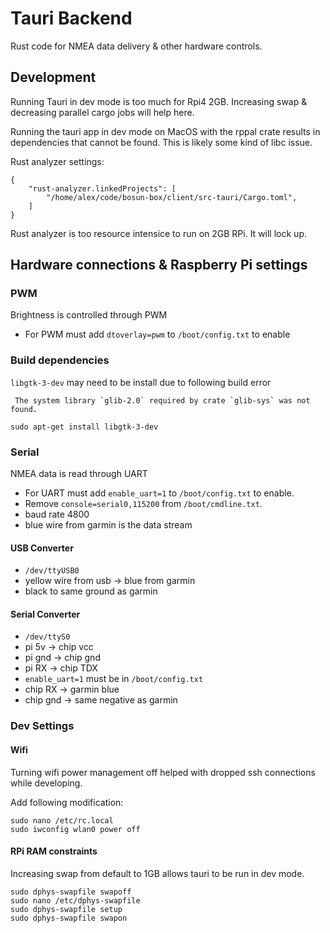 # Tauri Backend
Rust code for NMEA data delivery & other hardware controls.

## Development
Running Tauri in dev mode is too much for Rpi4 2GB. Increasing swap & decreasing parallel cargo jobs will help here.

Running the tauri app in dev mode on MacOS with the rppal crate results in dependencies that cannot be found. This is likely some kind of libc issue.

Rust analyzer settings:
```
{
    "rust-analyzer.linkedProjects": [
        "/home/alex/code/bosun-box/client/src-tauri/Cargo.toml",
    ]
}
```
Rust analyzer is too resource intensice to run on 2GB RPi. It will lock up.

## Hardware connections & Raspberry Pi settings
### PWM
Brightness is controlled through PWM
  - For PWM must add `dtoverlay=pwm` to `/boot/config.txt` to enable
### Build dependencies
`libgtk-3-dev` may need to be install due to following build error 
```
 The system library `glib-2.0` required by crate `glib-sys` was not found.
```
`sudo apt-get install libgtk-3-dev`
### Serial
NMEA data is read through UART
- For UART must add `enable_uart=1` to `/boot/config.txt` to enable.
- Remove `console=serial0,115200` from `/boot/cmdline.txt`.
- baud rate 4800
- blue wire from garmin is the data stream

#### USB Converter
- `/dev/ttyUSB0` 
- yellow wire from usb -> blue from garmin
- black to same ground as garmin

#### Serial Converter
- `/dev/ttyS0` 
- pi 5v -> chip vcc
- pi gnd -> chip gnd
- pi RX -> chip TDX
- `enable_uart=1` must be in `/boot/config.txt`
- chip RX -> garmin blue
- chip gnd -> same negative as garmin

### Dev Settings
#### Wifi
Turning wifi power management off helped with dropped ssh connections while developing.

Add following modification:
```
sudo nano /etc/rc.local 
sudo iwconfig wlan0 power off
```
#### RPi RAM constraints
Increasing swap from default to 1GB allows tauri to be run in dev mode.
```
sudo dphys-swapfile swapoff
sudo nano /etc/dphys-swapfile
sudo dphys-swapfile setup
sudo dphys-swapfile swapon
```
